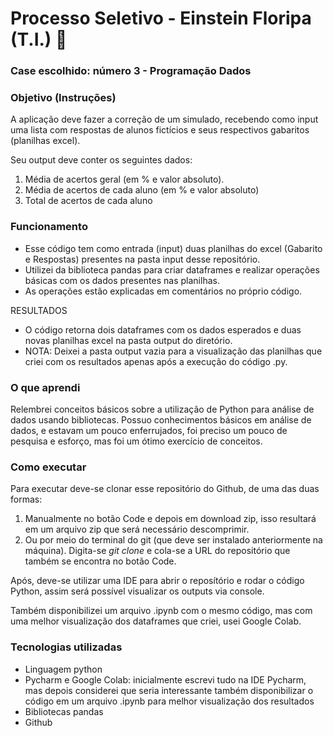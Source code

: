 # Processo Seletivo - Einstein Floripa (T.I.) 🧠

### Case escolhido: número 3 - Programação Dados

### Objetivo (Instruções)

A aplicação deve fazer a correção de um simulado, recebendo como input uma lista com respostas 
de alunos fictícios e seus respectivos gabaritos (planilhas excel).

Seu output deve conter os seguintes dados:

1. Média de acertos geral (em % e valor absoluto).
2. Média de acertos de cada aluno (em % e valor absoluto)
3. Total de acertos de cada aluno

### Funcionamento

- Esse código tem como entrada (input) duas planilhas do excel (Gabarito e Respostas) presentes na 
pasta input desse repositório. 
- Utilizei da biblioteca pandas para criar dataframes e realizar operações
básicas com os dados presentes nas planilhas.
- As operações estão explicadas em comentários no próprio código.

RESULTADOS
- O código retorna dois dataframes com os dados esperados e duas novas planilhas excel na pasta output do diretório.
- NOTA: Deixei a pasta output vazia para a visualização das planilhas que criei com os resultados apenas após a execução
do código .py.

### O que aprendi

Relembrei conceitos básicos sobre a utilização de Python para análise de dados usando bibliotecas. 
Possuo conhecimentos básicos em análise de dados, e estavam um pouco enferrujados, foi preciso um pouco de pesquisa e 
esforço, mas foi um ótimo exercício de conceitos.

### Como executar
Para executar deve-se clonar esse repositório do Github, de uma das duas formas:

1. Manualmente no botão Code e depois em download zip, isso resultará em um arquivo zip que será necessário descomprimir.
2. Ou por meio do terminal do git (que deve ser instalado anteriormente na máquina). Digita-se *git clone* e cola-se a URL
do repositório que também se encontra no botão Code.


Após, deve-se utilizar uma IDE para abrir o reposítório e rodar o código Python, assim será possível visualizar os 
outputs via console. 

Também disponibilizei um arquivo .ipynb com o mesmo código, mas com uma melhor visualização dos dataframes que
criei, usei Google Colab.


### Tecnologias utilizadas
- Linguagem python
- Pycharm e Google Colab: inicialmente escrevi tudo na IDE Pycharm, mas depois considerei que
seria interessante também disponibilizar o código em um arquivo .ipynb para melhor visualização dos resultados
- Bibliotecas pandas
- Github